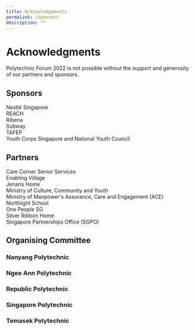 ```yaml
---
title: Acknowledgements
permalink: /sponsors
description: ""
---
```

# Acknowledgments 

Polytechnic Forum 2022 is not possible without the support and generosity of our partners and sponsors. 

## Sponsors

Nestlé Singapore
<br>
REACH 
<br>
Ribena 
<br>
Subway
<br>
TAFEP
<br>
Youth Corps Singapore and National Youth Council 



## Partners

Care Corner Senior Services
<br>
Enabling Village
<br>
Jenaris Home
<br>
Ministry of Culture, Community and Youth
<br>
Ministry of Manpower's Assurance, Care and Engagement (ACE)
<br>
Northlight School
<br>
One People SG
<br>
Silver Ribbon Home
<br>
Singapore Partnerships Office (SGPO) 

## Organising Committee

### Nanyang Polytechnic 

### Ngee Ann Polytechnic 
### Republic Polytechnic 
### Singapore Polytechnic 
### Temasek Polytechnic